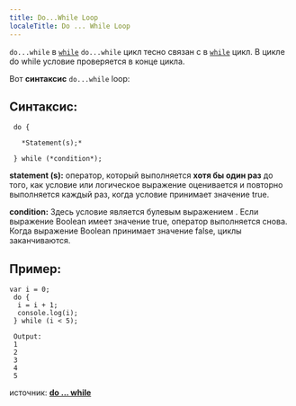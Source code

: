 ```yaml
---
title: Do...While Loop
localeTitle: Do ... While Loop
---
```

`do...while` в [`while`](http://forum.freecodecamp.com/t/javascript-while-loop/14668) `do...while` цикл тесно связан с в [`while`](http://forum.freecodecamp.com/t/javascript-while-loop/14668) цикл. В цикле do while условие проверяется в конце цикла.

Вот **синтаксис** `do...while` loop:

## Синтаксис:
```
 do { 
 
   *Statement(s);* 
 
 } while (*condition*); 
```

**statement (s):** оператор, который выполняется **хотя бы один раз** до того, как условие или логическое выражение оценивается и повторно выполняется каждый раз, когда условие принимает значение true.

**condition:** Здесь условие является булевым выражением . Если выражение Boolean имеет значение true, оператор выполняется снова. Когда выражение Boolean принимает значение false, циклы заканчиваются.

## Пример:
```
var i = 0; 
 do { 
  i = i + 1; 
  console.log(i); 
 } while (i < 5); 
 
 Output: 
 1 
 2 
 3 
 4 
 5 
```

источник: [**do ... while**](https://developer.mozilla.org/en-US/docs/Web/JavaScript/Reference/Statements/do…while)